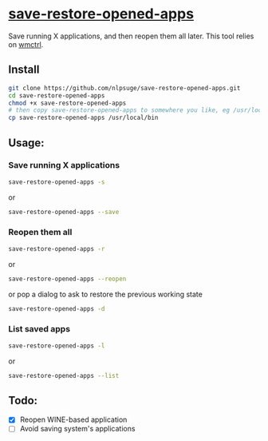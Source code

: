 # [save-restore-opened-apps](https://github.com/nlpsuge/MyShell/blob/master/save-restore-opened-apps)

Save running X applications, and then reopen them all later. This tool relies on [wmctrl](http://tripie.sweb.cz/utils/wmctrl/).

## Install
```bash
git clone https://github.com/nlpsuge/save-restore-opened-apps.git
cd save-restore-opened-apps
chmod +x save-restore-opened-apps
# then copy save-restore-opened-apps to somewhere you like, eg /usr/local/bin
cp save-restore-opened-apps /usr/local/bin
```

## Usage:<br />

### Save running X applications
```bash
save-restore-opened-apps -s
```
or
```bash
save-restore-opened-apps --save
```

### Reopen them all
```bash
save-restore-opened-apps -r
```
or
```bash
save-restore-opened-apps --reopen
```
or pop a dialog to ask to restore the previous working state
```bash
save-restore-opened-apps -d
```

### List saved apps
```bash
save-restore-opened-apps -l
```
or
```bash
save-restore-opened-apps --list
```

## Todo:
- [X] Reopen WINE-based application
- [ ] Avoid saving system's applications
